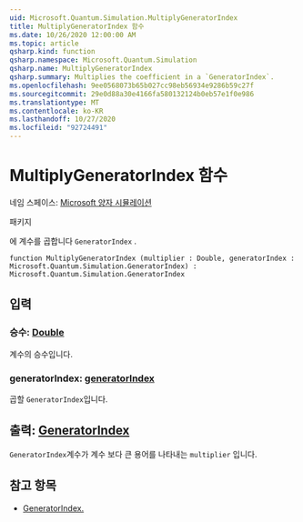 ```yaml
---
uid: Microsoft.Quantum.Simulation.MultiplyGeneratorIndex
title: MultiplyGeneratorIndex 함수
ms.date: 10/26/2020 12:00:00 AM
ms.topic: article
qsharp.kind: function
qsharp.namespace: Microsoft.Quantum.Simulation
qsharp.name: MultiplyGeneratorIndex
qsharp.summary: Multiplies the coefficient in a `GeneratorIndex`.
ms.openlocfilehash: 9ee0568073b65b027cc98eb56934e9286b59c27f
ms.sourcegitcommit: 29e0d88a30e4166fa580132124b0eb57e1f0e986
ms.translationtype: MT
ms.contentlocale: ko-KR
ms.lasthandoff: 10/27/2020
ms.locfileid: "92724491"
---
```

# <a name="multiplygeneratorindex-function"></a>MultiplyGeneratorIndex 함수

네임 스페이스: [Microsoft 양자 시뮬레이션](xref:Microsoft.Quantum.Simulation)

패키지 [](https://nuget.org/packages/)


에 계수를 곱합니다 `GeneratorIndex` .

```qsharp
function MultiplyGeneratorIndex (multiplier : Double, generatorIndex : Microsoft.Quantum.Simulation.GeneratorIndex) : Microsoft.Quantum.Simulation.GeneratorIndex
```


## <a name="input"></a>입력

### <a name="multiplier--double"></a>승수: [Double](xref:microsoft.quantum.lang-ref.double)

계수의 승수입니다.


### <a name="generatorindex--generatorindex"></a>generatorIndex: [generatorIndex](xref:Microsoft.Quantum.Simulation.GeneratorIndex)

곱할 `GeneratorIndex`입니다.



## <a name="output--generatorindex"></a>출력: [GeneratorIndex](xref:Microsoft.Quantum.Simulation.GeneratorIndex)

`GeneratorIndex`계수가 계수 보다 큰 용어를 나타내는 `multiplier` 입니다.

## <a name="see-also"></a>참고 항목

- [GeneratorIndex.](xref:Microsoft.Quantum.Simulation.GeneratorIndex)